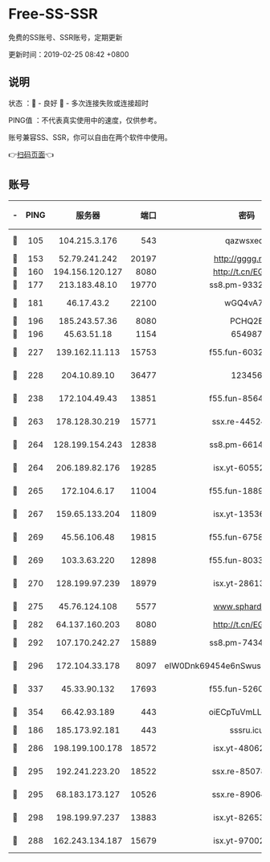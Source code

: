 # Free-SS-SSR

免费的SS账号、SSR账号，定期更新

更新时间：2019-02-25 08:42 +0800

## 说明

状态     ：🙂 - 良好 🙁 - 多次连接失败或连接超时

PING值   ：不代表真实使用中的速度，仅供参考。

账号兼容SS、SSR，你可以自由在两个软件中使用。

👉[扫码页面](https://liesauer.github.io/free-ss-ssr.github.io/)👈

## 账号

|-|PING|服务器|端口|密码|加密方式|区域|
|:----:|:----:|:-----:|-----:|:----:|:----:|:----:|
|🙂|105|104.215.3.176|543|qazwsxedc|aes-256-gcm|JP|
|🙂|153|52.79.241.242|20197|http://gggg.rocks|chacha20|KR|
|🙂|160|194.156.120.127|8080|http://t.cn/EGJIyrl|rc4-md5|RU|
|🙂|177|213.183.48.10|19770|ss8.pm-93323963|rc4-md5|RU|
|🙂|181|46.17.43.2|22100|wGQ4vA7D|aes-256-gcm|RU|
|🙂|196|185.243.57.36|8080|PCHQ2E|rc4-md5|US|
|🙂|196|45.63.51.18|1154|654987|chacha20|US|
|🙂|227|139.162.11.113|15753|f55.fun-60326778|aes-256-cfb|SG|
|🙂|228|204.10.89.10|36477|123456|aes-256-cfb|US|
|🙂|238|172.104.49.43|13851|f55.fun-85640290|aes-256-cfb|SG|
|🙂|263|178.128.30.219|15771|ssx.re-44524378|aes-256-cfb|SG|
|🙂|264|128.199.154.243|12838|ss8.pm-66149074|aes-256-cfb|SG|
|🙂|264|206.189.82.176|19285|isx.yt-60552819|aes-256-cfb|SG|
|🙂|265|172.104.6.17|11004|f55.fun-18893031|aes-256-cfb|US|
|🙂|267|159.65.133.204|11809|isx.yt-13536858|aes-256-cfb|SG|
|🙂|269|45.56.106.48|19815|f55.fun-67580626|aes-256-cfb|US|
|🙂|269|103.3.63.220|12898|f55.fun-80336552|aes-256-cfb|SG|
|🙂|270|128.199.97.239|18979|isx.yt-28613009|aes-256-cfb|SG|
|🙂|275|45.76.124.108|5577|www.sphard.com|aes-256-cfb|AU|
|🙂|282|64.137.160.203|8080|http://t.cn/EGJIyrl|rc4-md5|CA|
|🙂|292|107.170.242.27|15889|ss8.pm-74341344|aes-256-cfb|US|
|🙂|296|172.104.33.178|8097|eIW0Dnk69454e6nSwuspv9DmS201tQ0D|aes-256-cfb|SG|
|🙂|337|45.33.90.132|17693|f55.fun-52609109|aes-256-cfb|US|
|🙂|354|66.42.93.189|443|oiECpTuVmLLxk4Ts|aes-256-cfb|US|
|🙂|186|185.173.92.181|443|sssru.icu|rc4-md5|RU|
|🙂|286|198.199.100.178|18572|isx.yt-48062937|aes-256-cfb|US|
|🙂|295|192.241.223.20|18522|ssx.re-85078137|aes-256-cfb|US|
|🙂|295|68.183.173.127|10526|ssx.re-89064823|aes-256-cfb|US|
|🙂|298|198.199.97.237|13883|isx.yt-82653144|aes-256-cfb|US|
|🙁|288|162.243.134.187|15679|isx.yt-97002666|aes-256-cfb|US|
